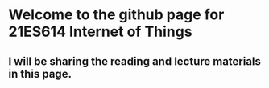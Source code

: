 # Welcome to the github page for 21ES614 Internet of Things

##  I will be sharing the reading and lecture materials in this page.
